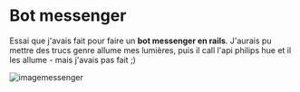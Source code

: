 # Bot messenger
Essai que j'avais fait pour faire un **bot messenger en rails**. J'aurais pu mettre des trucs genre allume mes lumières, puis il call l'api philips hue et il les allume - mais j'avais pas fait ;)

![imagemessenger](https://cdn2.nextinpact.com/images/bd/wide-linked-media/18015.jpg)
